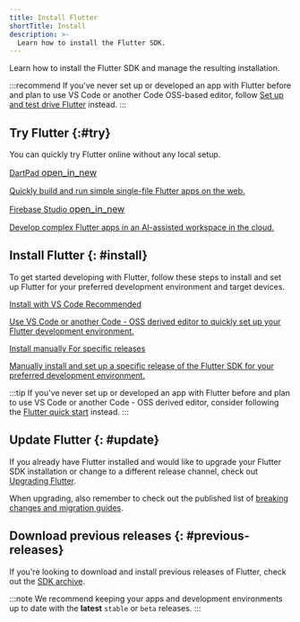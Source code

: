 ```yaml
---
title: Install Flutter
shortTitle: Install
description: >-
  Learn how to install the Flutter SDK.
---
```


Learn how to install the Flutter SDK and
manage the resulting installation.

:::recommend
If you've never set up or developed an app with Flutter before
and plan to use VS Code or another Code OSS-based editor,
follow [Set up and test drive Flutter][] instead.
:::

[Set up and test drive Flutter]: /get-started/quick

## Try Flutter {:#try}

You can quickly try Flutter online without any local setup.

<div class="card-grid">
  <a class="card outlined-card" href="{{site.dartpad}}" target="_blank">
    <div class="card-header">
      <span class="card-title">
        <span>DartPad</span>
        <span class="material-symbols" aria-hidden="true" style="font-size: 1rem;" translate="no">open_in_new</span>
      </span>
    </div>
    <div class="card-content">
      <p>Quickly build and run simple single-file Flutter apps on the web.</p>
    </div>
  </a>
  <a class="card outlined-card" href="https://firebase.studio" target="_blank">
    <div class="card-header">
      <span class="card-title">
        <span>Firebase Studio</span>
        <span class="material-symbols" aria-hidden="true" style="font-size: 1rem;" translate="no">open_in_new</span>
      </span>
    </div>
    <div class="card-content">
      <p>Develop complex Flutter apps in an AI-assisted workspace in the cloud.</p>
    </div>
  </a>
</div>

<a id="get-started" aria-hidden="true"></a>

## Install Flutter {: #install}

To get started developing with Flutter,
follow these steps to install and set up Flutter
for your preferred development environment and target devices.

<div class="card-grid">
  <a class="card outlined-card" href="/install/with-vs-code">
    <div class="card-header">
      <span class="card-title">Install with VS Code</span>
      <span class="card-subtitle">Recommended</span>
    </div>
    <div class="card-content">
      <p>Use VS Code or another Code - OSS derived editor to quickly
        set up your Flutter development environment.</p>
    </div>
  </a>
  <a class="card outlined-card" href="/install/manual">
    <div class="card-header">
      <span class="card-title">Install manually</span>
      <span class="card-subtitle">For specific releases</span>
    </div>
    <div class="card-content">
      <p>Manually install and set up a specific release of the Flutter SDK
        for your preferred development environment.</p>
    </div>
  </a>
</div>

:::tip
If you've never set up or developed an app with Flutter before
and plan to use VS Code or another Code - OSS derived editor,
consider following the [Flutter quick start][] instead.
:::

[Flutter quick start]: /get-started/quick

## Update Flutter {: #update}

If you already have Flutter installed and would like to
upgrade your Flutter SDK installation or change to a different release channel,
check out [Upgrading Flutter][].

When upgrading, also remember to check out the published list of
[breaking changes and migration guides][].

[Upgrading Flutter]: /install/upgrade
[breaking changes and migration guides]: /release/breaking-changes

## Download previous releases {: #previous-releases}

If you're looking to download and install previous releases of Flutter,
check out the [SDK archive][].

:::note
We recommend keeping your apps and development environments
up to date with the **latest** `stable` or `beta` releases.
:::

[SDK archive]: /install/archive
